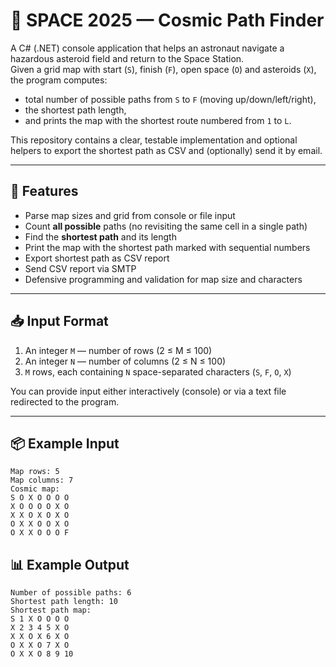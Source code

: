 # 🚀 SPACE 2025 — Cosmic Path Finder

A C# (.NET) console application that helps an astronaut navigate a hazardous asteroid field and return to the Space Station.  
Given a grid map with start (`S`), finish (`F`), open space (`O`) and asteroids (`X`), the program computes:

- total number of possible paths from `S` to `F` (moving up/down/left/right),
- the shortest path length,
- and prints the map with the shortest route numbered from `1` to `L`.

This repository contains a clear, testable implementation and optional helpers to export the shortest path as CSV and (optionally) send it by email.

---

## 🔎 Features

- Parse map sizes and grid from console or file input
- Count **all possible** paths (no revisiting the same cell in a single path)
- Find the **shortest path** and its length
- Print the map with the shortest path marked with sequential numbers
- Export shortest path as CSV report
- Send CSV report via SMTP
- Defensive programming and validation for map size and characters

---

## 📥 Input Format

1. An integer `M` — number of rows (2 ≤ M ≤ 100)  
2. An integer `N` — number of columns (2 ≤ N ≤ 100)  
3. `M` rows, each containing `N` space-separated characters (`S`, `F`, `O`, `X`)

You can provide input either interactively (console) or via a text file redirected to the program.

---

## 📦 Example Input

```text
Map rows: 5
Map columns: 7
Cosmic map:
S O X O O O O
X O O O O X O
X X O X O X O
O X X O O X O
O X X O O O F
```

## 📊 Example Output
```text
Number of possible paths: 6
Shortest path length: 10
Shortest path map:
S 1 X O O O O
X 2 3 4 5 X O
X X O X 6 X O
O X X O 7 X O
O X X O 8 9 10